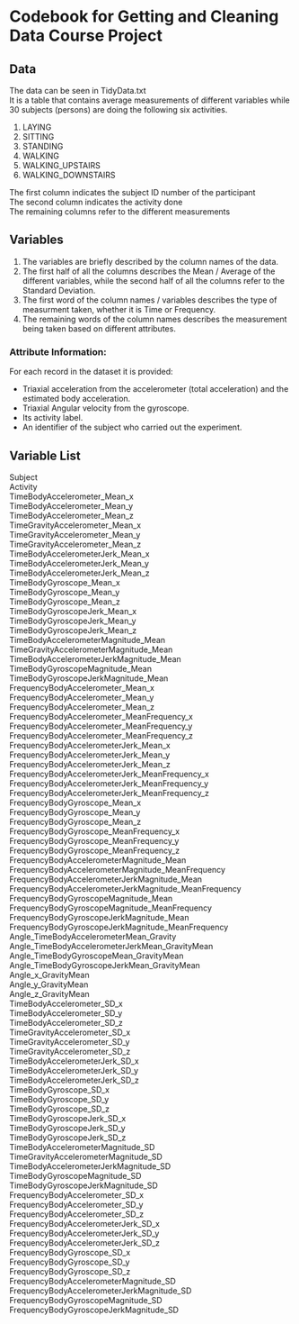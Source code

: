 # Codebook for Getting and Cleaning Data Course Project

## Data
The data can be seen in TidyData.txt  
It is a table that contains average measurements of different variables while 30 subjects (persons) are doing the following six activities.
 1. LAYING
 2. SITTING
 3. STANDING
 4. WALKING
 5. WALKING_UPSTAIRS
 6. WALKING_DOWNSTAIRS

The first column indicates the subject ID number of the participant  
The second column indicates the activity done  
The remaining columns refer to the different measurements  

## Variables
1. The variables are briefly described by the column names of the data.  
2. The first half of all the columns describes the Mean / Average of the different variables, while the second half of all the columns refer to the Standard Deviation.   
3. The first word of the column names / variables describes the type of measurment taken, whether it is Time or Frequency.  
4. The remaining words of the column names describes the measurement being taken based on different attributes.

### Attribute Information:
 For each record in the dataset it is provided: 
- Triaxial acceleration from the accelerometer (total acceleration) and the estimated body acceleration. 
- Triaxial Angular velocity from the gyroscope. 
- Its activity label. 
- An identifier of the subject who carried out the experiment.  

## Variable List  
Subject  
Activity  
TimeBodyAccelerometer_Mean_x  
TimeBodyAccelerometer_Mean_y  
TimeBodyAccelerometer_Mean_z   
TimeGravityAccelerometer_Mean_x   
TimeGravityAccelerometer_Mean_y    
TimeGravityAccelerometer_Mean_z   
TimeBodyAccelerometerJerk_Mean_x   
TimeBodyAccelerometerJerk_Mean_y  
TimeBodyAccelerometerJerk_Mean_z   
TimeBodyGyroscope_Mean_x     
TimeBodyGyroscope_Mean_y   
TimeBodyGyroscope_Mean_z    
TimeBodyGyroscopeJerk_Mean_x     
TimeBodyGyroscopeJerk_Mean_y   
TimeBodyGyroscopeJerk_Mean_z    
TimeBodyAccelerometerMagnitude_Mean      
TimeGravityAccelerometerMagnitude_Mean      
TimeBodyAccelerometerJerkMagnitude_Mean     
TimeBodyGyroscopeMagnitude_Mean   
TimeBodyGyroscopeJerkMagnitude_Mean    
FrequencyBodyAccelerometer_Mean_x    
FrequencyBodyAccelerometer_Mean_y     
FrequencyBodyAccelerometer_Mean_z  
FrequencyBodyAccelerometer_MeanFrequency_x     
FrequencyBodyAccelerometer_MeanFrequency_y     
FrequencyBodyAccelerometer_MeanFrequency_z   
FrequencyBodyAccelerometerJerk_Mean_x    
FrequencyBodyAccelerometerJerk_Mean_y    
FrequencyBodyAccelerometerJerk_Mean_z   
FrequencyBodyAccelerometerJerk_MeanFrequency_x     
FrequencyBodyAccelerometerJerk_MeanFrequency_y   
FrequencyBodyAccelerometerJerk_MeanFrequency_z    
FrequencyBodyGyroscope_Mean_x   
FrequencyBodyGyroscope_Mean_y    
FrequencyBodyGyroscope_Mean_z   
FrequencyBodyGyroscope_MeanFrequency_x     
FrequencyBodyGyroscope_MeanFrequency_y   
FrequencyBodyGyroscope_MeanFrequency_z    
FrequencyBodyAccelerometerMagnitude_Mean    
FrequencyBodyAccelerometerMagnitude_MeanFrequency    
FrequencyBodyAccelerometerJerkMagnitude_Mean   
FrequencyBodyAccelerometerJerkMagnitude_MeanFrequency    
FrequencyBodyGyroscopeMagnitude_Mean    
FrequencyBodyGyroscopeMagnitude_MeanFrequency      
FrequencyBodyGyroscopeJerkMagnitude_Mean     
FrequencyBodyGyroscopeJerkMagnitude_MeanFrequency      
Angle_TimeBodyAccelerometerMean_Gravity     
Angle_TimeBodyAccelerometerJerkMean_GravityMean     
Angle_TimeBodyGyroscopeMean_GravityMean   
Angle_TimeBodyGyroscopeJerkMean_GravityMean    
Angle_x_GravityMean     
Angle_y_GravityMean     
Angle_z_GravityMean   
TimeBodyAccelerometer_SD_x    
TimeBodyAccelerometer_SD_y   
TimeBodyAccelerometer_SD_z   
TimeGravityAccelerometer_SD_x      
TimeGravityAccelerometer_SD_y     
TimeGravityAccelerometer_SD_z      
TimeBodyAccelerometerJerk_SD_x    
TimeBodyAccelerometerJerk_SD_y     
TimeBodyAccelerometerJerk_SD_z    
TimeBodyGyroscope_SD_x   
TimeBodyGyroscope_SD_y     
TimeBodyGyroscope_SD_z       
TimeBodyGyroscopeJerk_SD_x     
TimeBodyGyroscopeJerk_SD_y      
TimeBodyGyroscopeJerk_SD_z     
TimeBodyAccelerometerMagnitude_SD      
TimeGravityAccelerometerMagnitude_SD    
TimeBodyAccelerometerJerkMagnitude_SD     
TimeBodyGyroscopeMagnitude_SD    
TimeBodyGyroscopeJerkMagnitude_SD    
FrequencyBodyAccelerometer_SD_x      
FrequencyBodyAccelerometer_SD_y    
FrequencyBodyAccelerometer_SD_z      
FrequencyBodyAccelerometerJerk_SD_x    
FrequencyBodyAccelerometerJerk_SD_y     
FrequencyBodyAccelerometerJerk_SD_z      
FrequencyBodyGyroscope_SD_x      
FrequencyBodyGyroscope_SD_y     
FrequencyBodyGyroscope_SD_z        
FrequencyBodyAccelerometerMagnitude_SD   
FrequencyBodyAccelerometerJerkMagnitude_SD      
FrequencyBodyGyroscopeMagnitude_SD    
FrequencyBodyGyroscopeJerkMagnitude_SD    
